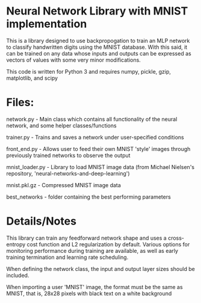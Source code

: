 # Neural Network Library with MNIST implementation

This is a library designed to use backpropogation to train an MLP network to
classify handwritten digits using the MNIST database. With this said, it can be
trained on any data whose inputs and outputs can be expressed as  vectors of 
values with some very minor modifications. 

This code is written for Python 3 and requires numpy, pickle, gzip, matplotlib, 
and scipy


# Files:

network.py - Main class which contains all functionality of the neural network,
			 and some helper classes/functions

trainer.py - Trains and saves a network under user-specified conditions

front_end.py - Allows user to feed their own MNIST 'style' images through 
			   previously trained networks to observe the output

mnist_loader.py - Library to load MNIST image data 
	(from Michael Nielsen's repository, 'neural-networks-and-deep-learning')

mnist.pkl.gz - Compressed MNIST image data

best_networks - folder containing the best performing parameters


# Details/Notes

This library can train any feedforward network shape and uses a cross-entropy
cost function and L2 regularization by default. Various options for 
monitoring performance during training are available, as well as early 
training termination and learning rate scheduling. 

When defining the network class, the input and output layer sizes should be 
included. 

When importing a user 'MNIST' image, the format must be the same as MNIST,
that is, 28x28 pixels with black text on a white background
